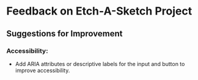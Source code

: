 # Feedback on Etch-A-Sketch Project

## **Suggestions for Improvement**

### **Accessibility**:
   - Add ARIA attributes or descriptive labels for the input and button to improve accessibility.